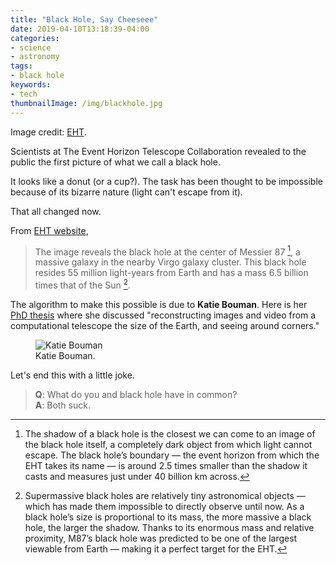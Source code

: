 ```yaml
---
title: "Black Hole, Say Cheeseee"
date: 2019-04-10T13:18:39-04:00
categories:
- science
- astronomy
tags:
- black hole
keywords:
- tech
thumbnailImage: /img/blackhole.jpg
---
```

<!--<progress value="0" id="progressBar">
  <div class="progress-container">
    <span class="progress-bar"></span>
  </div>
</progress>
-->
Image credit: [EHT](https://eventhorizontelescope.org/).  

Scientists at The Event Horizon Telescope Collaboration revealed to the public the first picture of what we call a black hole.  
<!--more-->

It looks like a donut (or a cup?). The task has been thought to be impossible because of its bizarre nature (light can't escape from it). 

That all changed now.  

From [EHT website](https://eventhorizontelescope.org/),

> The image reveals the black hole at the center of Messier 87 [^1], a massive galaxy in the nearby Virgo galaxy cluster. This black hole resides 55 million light-years from Earth and has a mass 6.5 billion times that of the Sun [^2].

<!--Here's a simple footnote,[^1] and here's a longer one.[^bignote]-->

<!--[^1]: This is the first footnote.-->

<!--[^bignote]: Here's one with multiple paragraphs and code.-->

<!--Indent paragraphs to include them in the footnote.-->

<!--`{ my code }`-->

<!--Add as many paragraphs as you like.-->

The algorithm to make this possible is due to **Katie Bouman**. Here is her [PhD thesis](https://people.csail.mit.edu/klbouman/pw/papers_and_presentations/thesis.pdf) where she discussed "reconstructing images and video from a computational telescope the size of the Earth, and seeing around corners." 

<figure>
  <img src="/img/katiebouman.jpg" alt="Katie Bouman"/>
  <figcaption>Katie Bouman.</figcaption>
</figure>

Let's end this with a little joke.

>**Q**: What do you and black hole have in common?  
**A**: Both suck.

[^1]: The shadow of a black hole is the closest we can come to an image of the black hole itself, a completely dark object from which light cannot escape. The black hole’s boundary — the event horizon from which the EHT takes its name — is around 2.5 times smaller than the shadow it casts and measures just under 40 billion km across.

[^2]: Supermassive black holes are relatively tiny astronomical objects — which has made them impossible to directly observe until now. As a black hole’s size is proportional to its mass, the more massive a black hole, the larger the shadow. Thanks to its enormous mass and relative proximity, M87’s black hole was predicted to be one of the largest viewable from Earth — making it a perfect target for the EHT.

